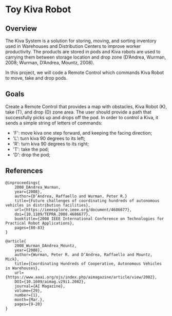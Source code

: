 # Toy Kiva Robot

## Overview

The Kiva System is a solution for storing, moving, and sorting inventory used in Warehouses and Distribution Centers to improve worker productivity. The products are stored in pods and Kiva robots are used to carrying them between storage location and drop zone (D’Andrea, Wurman, 2008; Wurman, D’Andrea, Mountz, 2008).

In this project, we will code a Remote Control which commands Kiva Robot to move, take and drop pods.

## Goals

Create a Remote Control that provides a map with obstacles, Kiva Robot (K), take (T), and drop (D) zone area. The user should provide a path that successfully picks up and drops off the pod. In order to control a Kiva, it sends a simple string of letters of commands:

- 'F': move kiva one step forward, and keeping the facing direction;
- 'L': turn kiva 90 degrees to its left;
- 'R': turn kiva 90 degrees to its right;
- 'T': take the pod;
- 'D': drop the pod;

## References

```
@inproceedings{
    2008_DAndrea_Wurman,
    year={2008},
    author={D’Andrea, Raffaello and Wurman, Peter R.}
    title={Future challenges of coordinating hundreds of autonomous vehicles in distribution facilities},
    url={https://ieeexplore.ieee.org/document/4686677},
    doi={10.1109/TEPRA.2008.4686677},
    booktitle={2008 IEEE International Conference on Technologies for Practical Robot Applications},
    pages={80-83}
}
```
```
@article{
    2008_Wurman_DAndrea_Mountz,
    year={2008},
    author={Wurman, Peter R. and D’Andrea, Raffaello and Mountz, Mick},
    title={Coordinating Hundreds of Cooperative, Autonomous Vehicles in Warehouses},
    url={https://www.aaai.org/ojs/index.php/aimagazine/article/view/2082},
    DOI={10.1609/aimag.v29i1.2082},
    journal={AI Magazine},
    volume={29},
    number={1},
    month={Mar.},
    pages={9-20}
}
```
